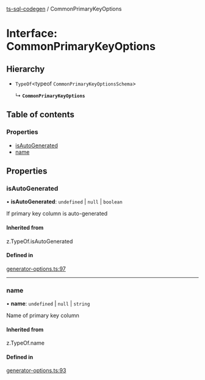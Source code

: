 [ts-sql-codegen](../README.md) / CommonPrimaryKeyOptions

# Interface: CommonPrimaryKeyOptions

## Hierarchy

- `TypeOf`<typeof `CommonPrimaryKeyOptionsSchema`\>

  ↳ **`CommonPrimaryKeyOptions`**

## Table of contents

### Properties

- [isAutoGenerated](CommonPrimaryKeyOptions.md#isautogenerated)
- [name](CommonPrimaryKeyOptions.md#name)

## Properties

### isAutoGenerated

• **isAutoGenerated**: `undefined` \| ``null`` \| `boolean`

If primary key column is auto-generated

#### Inherited from

z.TypeOf.isAutoGenerated

#### Defined in

[generator-options.ts:97](https://github.com/lorefnon/ts-sql-codegen/blob/86aae36/src/generator-options.ts#L97)

___

### name

• **name**: `undefined` \| ``null`` \| `string`

Name of primary key column

#### Inherited from

z.TypeOf.name

#### Defined in

[generator-options.ts:93](https://github.com/lorefnon/ts-sql-codegen/blob/86aae36/src/generator-options.ts#L93)

